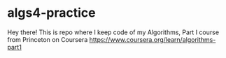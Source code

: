 # algs4-practice
Hey there! This is repo where I keep code of my Algorithms, Part I course from Princeton on Coursera https://www.coursera.org/learn/algorithms-part1
